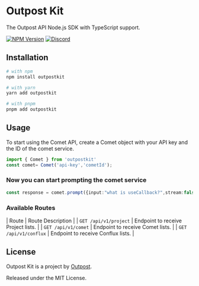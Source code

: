 # Outpost Kit

The Outpost API Node.js SDK with TypeScript support.

[![NPM Version](https://img.shields.io/npm/v/outpostkit.svg?style=flat)](https://www.npmjs.com/package/outpostkit)
[![Discord](https://img.shields.io/discord/793832892781690891?color=7389D8&label=chat%20on%20Discord&logo=Discord&logoColor=ffffff)](https://discord.gg/sHnHPnAPZj)

## Installation

```sh
# with npm
npm install outpostkit

# with yarn
yarn add outpostkit

# with pnpm
pnpm add outpostkit
```

## Usage

To start using the Comet API, create a Comet object with your API key and the ID of the comet service.

```ts
import { Comet } from 'outpostkit' 
const comet= Comet('api-key','cometId');
```

### Now you can start prompting the comet service

```ts
const response = comet.prompt({input:"what is useCallback?",stream:false});
```


### Available Routes
| Route | Route Description |
| `GET /api/v1/project` | Endpoint to receive Project lists. |
| `GET /api/v1/comet` | Endpoint to receive Comet lists. |
| `GET /api/v1/conflux` | Endpoint to receive Conflux lists. |

## License

Outpost Kit is a project by [Outpost](https://outpost.run).

Released under the MIT License.